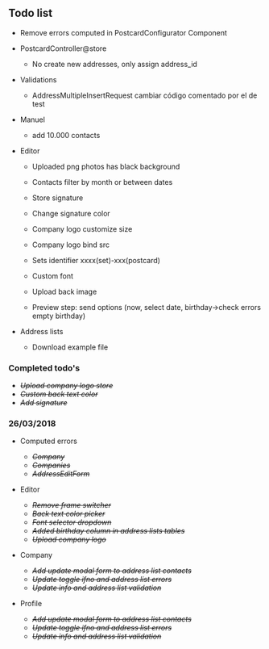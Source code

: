 ## Todo list
- Remove errors computed in PostcardConfigurator Component

- PostcardController@store
  - No create new addresses, only assign address_id

- Validations
  - AddressMultipleInsertRequest cambiar código comentado por el de test

- Manuel
  - add 10.000 contacts

- Editor
  - Uploaded png photos has black background
  - Contacts filter by month or between dates
  - Store signature
  - Change signature color
  - Company logo customize size
  - Company logo bind src
  - Sets identifier xxxx(set)-xxx(postcard)
  - Custom font
  - Upload back image

  - Preview step: send options (now, select date, birthday->check errors empty birthday)

- Address lists
  - Download example file


### Completed todo's
  - ~~_Upload company logo store_~~
  - ~~_Custom back text color_~~
  - ~~_Add signature_~~

### 26/03/2018
- Computed errors
  - ~~_Company_~~
  - ~~_Companies_~~
  - ~~_AddressEditForm_~~

- Editor
  - ~~_Remove frame switcher_~~
  - ~~_Back text color picker_~~
  - ~~_Font selector dropdown_~~
  - ~~_Added birthday column in address lists tables_~~
  - ~~_Upload company logo_~~

- Company
  - ~~_Add update modal form to address list contacts_~~
  - ~~_Update toggle ifno and address list errors_~~
  - ~~_Update info and address list validation_~~

- Profile
  - ~~_Add update modal form to address list contacts_~~
  - ~~_Update toggle ifno and address list errors_~~
  - ~~_Update info and address list validation_~~
